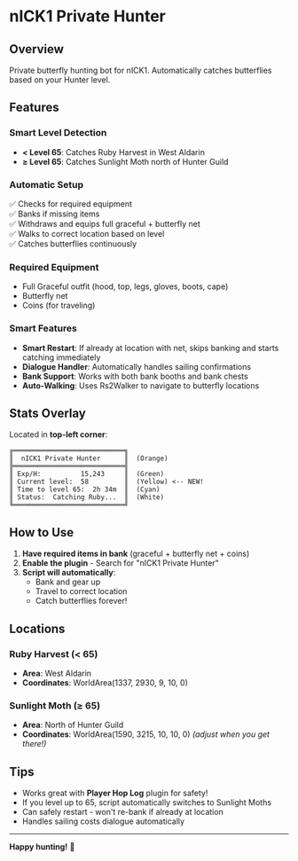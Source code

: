 # nICK1 Private Hunter

## Overview
Private butterfly hunting bot for nICK1. Automatically catches butterflies based on your Hunter level.

## Features

### Smart Level Detection
- **< Level 65**: Catches Ruby Harvest in West Aldarin
- **≥ Level 65**: Catches Sunlight Moth north of Hunter Guild

### Automatic Setup
✅ Checks for required equipment  
✅ Banks if missing items  
✅ Withdraws and equips full graceful + butterfly net  
✅ Walks to correct location based on level  
✅ Catches butterflies continuously  

### Required Equipment
- Full Graceful outfit (hood, top, legs, gloves, boots, cape)
- Butterfly net
- Coins (for traveling)

### Smart Features
- **Smart Restart**: If already at location with net, skips banking and starts catching immediately
- **Dialogue Handler**: Automatically handles sailing confirmations
- **Bank Support**: Works with both bank booths and bank chests
- **Auto-Walking**: Uses Rs2Walker to navigate to butterfly locations

## Stats Overlay

Located in **top-left corner**:

```
╔════════════════════════════╗
║  nICK1 Private Hunter      ║  (Orange)
╠════════════════════════════╣
║ Exp/H:          15,243     ║  (Green)
║ Current level:  58         ║  (Yellow) <-- NEW!
║ Time to level 65:  2h 34m  ║  (Cyan)
║ Status:  Catching Ruby...  ║  (White)
╚════════════════════════════╝
```

## How to Use

1. **Have required items in bank** (graceful + butterfly net + coins)
2. **Enable the plugin** - Search for "nICK1 Private Hunter"
3. **Script will automatically**:
   - Bank and gear up
   - Travel to correct location
   - Catch butterflies forever!

## Locations

### Ruby Harvest (< 65)
- **Area**: West Aldarin
- **Coordinates**: WorldArea(1337, 2930, 9, 10, 0)

### Sunlight Moth (≥ 65)
- **Area**: North of Hunter Guild
- **Coordinates**: WorldArea(1590, 3215, 10, 10, 0) *(adjust when you get there!)*

## Tips

- Works great with **Player Hop Log** plugin for safety!
- If you level up to 65, script automatically switches to Sunlight Moths
- Can safely restart - won't re-bank if already at location
- Handles sailing costs dialogue automatically

---

**Happy hunting!** 🦋



